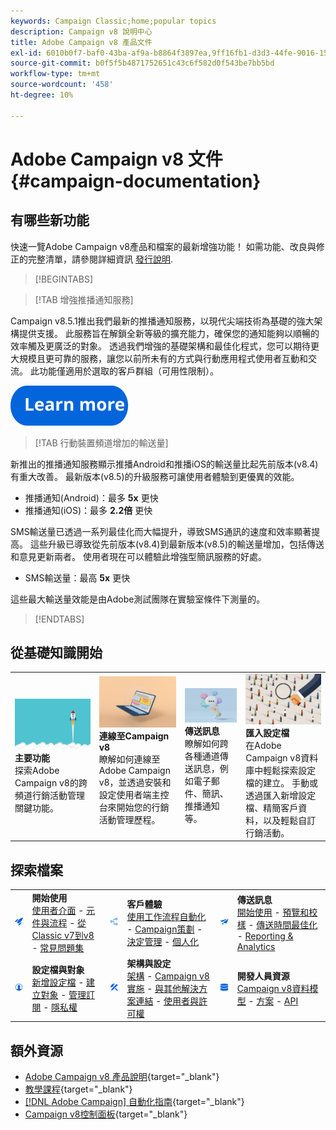```yaml
---
keywords: Campaign Classic;home;popular topics
description: Campaign v8 說明中心
title: Adobe Campaign v8 產品文件
exl-id: 6010b0f7-baf0-43ba-af9a-b8864f3897ea,9ff16fb1-d3d3-44fe-9016-15abffdbc74e
source-git-commit: b0f5f5b4871752651c43c6f582d0f543be7bb5bd
workflow-type: tm+mt
source-wordcount: '458'
ht-degree: 10%

---
```


# Adobe Campaign v8 文件 {#campaign-documentation}

<!--![](assets/banner-documentationv8.png) -->

## 有哪些新功能

快速一覽Adobe Campaign v8產品和檔案的最新增強功能！ 如需功能、改良與修正的完整清單，請參閱詳細資訊 [發行說明](start/release-notes.md).

>[!BEGINTABS]

>[!TAB 增強推播通知服務]

Campaign v8.5.1推出我們最新的推播通知服務，以現代尖端技術為基礎的強大架構提供支援。 此服務旨在解鎖全新等級的擴充能力，確保您的通知能夠以順暢的效率觸及更廣泛的對象。 透過我們增強的基礎架構和最佳化程式，您可以期待更大規模且更可靠的服務，讓您以前所未有的方式與行動應用程式使用者互動和交流。 此功能僅適用於選取的客戶群組（可用性限制）。

[![影像](assets/do-not-localize/learn-more-button.svg)](send/push-data-collection.md)

>[!TAB 行動裝置頻道增加的輸送量]

新推出的推播通知服務顯示推播Android和推播iOS的輸送量比起先前版本(v8.4)有重大改善。 最新版本(v8.5)的升級服務可讓使用者體驗到更優異的效能。

* 推播通知(Android)：最多 **5x** 更快
* 推播通知(iOS)：最多 **2.2倍** 更快

SMS輸送量已透過一系列最佳化而大幅提升，導致SMS通訊的速度和效率顯著提高。 這些升級已導致從先前版本(v8.4)到最新版本(v8.5)的輸送量增加，包括傳送和意見更新兩者。 使用者現在可以體驗此增強型簡訊服務的好處。

* SMS輸送量：最高 <strong>5x</strong> 更快</li>

這些最大輸送量效能是由Adobe測試團隊在實驗室條件下測量的。

>[!ENDTABS]

## 從基礎知識開始

<table style="table-layout:fixed">
  <tr style="border: 0;">
    <td>
    <a href="start/whats-new.md"><img src="assets/do-not-localize/start-capabilities.png"></a></a>
    <div><strong>主要功能</strong><br/>探索Adobe Campaign v8的跨頻道行銷活動管理關鍵功能。</div>
    </td>
    <td>
    <a href="start/connect.md"><img src="assets/do-not-localize/start-connect.jpeg"></a>
    <div><strong>連線至Campaign v8</strong><br/>瞭解如何連線至Adobe Campaign v8，並透過安裝和設定使用者端主控台來開始您的行銷活動管理歷程。</div><br/>
    </td>
    <td>
    <a href="start/create-message.md"><img src="assets/do-not-localize/start-send.jpeg"></a>
    <div><strong>傳送訊息</strong><br/>瞭解如何跨各種通道傳送訊息，例如電子郵件、簡訊、推播通知等。
    </div></td>
    <td>
    <a href="audiences/create-profiles.md"><img src="assets/do-not-localize/start-profiles.png"></a>
    <div><strong>匯入設定檔</strong><br/>在Adobe Campaign v8資料庫中輕鬆探索設定檔的建立。 手動或透過匯入新增設定檔、精簡客戶資料，以及輕鬆自訂行銷活動。</div>
    </td>
  </tr>
</table>

## 探索檔案

<table style="table-layout:auto">
  <tr style="border: 0;">
    <td>
      <img src="assets/do-not-localize/icon-start.svg" width="70px">
    <td>
      <strong>開始使用</strong><br/><a href="start/campaign-ui.md">使用者介面</a> - <a href="start/ac-components.md">元件與流程</a> - <a href="start/v7-to-v8.md">從Classic v7到v8</a> - <a href="start/campaign-faq.md">常見問題集</a>
    </td>
    <td>
      <img src="assets/do-not-localize/icon-experience.svg" width="70px">
    </td>
    <td>
      <strong>客戶體驗</strong><br/><a href="../automation/workflow/about-workflows.md" target="_blank">使用工作流程自動化</a> - <a href="../automation/campaigns/set-up-campaigns.md" target="_blank">Campaign策劃</a> - <a href="interaction/interaction.md">決定管理</a> - <a href="send/personalize.md">個人化</a>
    </td>
    <td>
      <img src="assets/do-not-localize/icon-send.svg" width="70px">
    </td>
    <td>
      <strong>傳送訊息</strong><br/><a href="start/create-message.md">開始使用</a> - <a href="send/preview-and-proof.md">預覽和校樣</a> - <a href="send/predictive.md">傳送時間最佳化</a> - <a href="reporting/gs-reporting.md">Reporting &amp; Analytics</a>
    </td>
  </tr>
  <tr style="border: 0;">
    <td>
      <img src="assets/do-not-localize/icon_profile-audience.svg" width="70px">
    </td>
    <td>
      <strong>設定檔與對象</strong><br/><a href="audiences/create-profiles.md">新增設定檔</a> - <a href="audiences/create-audiences.md">建立對象</a> - <a href="start/subscriptions.md">管理訂閱</a> - <a href="start/privacy.md">隱私權</a>
    </td>
    <td>
      <img src="assets/do-not-localize/icon-configure.svg" width="70px">
    </td>
    <td>
      <strong>架構與設定</strong><br/><a href="architecture/architecture.md">架構</a> - <a href="start/implement.md">Campaign v8實施</a> - <a href="connect/integration.md">與其他解決方案連結</a> - <a href="start/gs-permissions.md">使用者與許可權</a>
    </td>
    <td>
      <img src="assets/do-not-localize/icon-dev.svg" width="70px">
    </td>
    <td>
      <strong>開發人員資源</strong><br/><a href="dev/datamodel.md">Campaign v8資料模型</a> - <a href="dev/schemas.md">方案</a> - <a href="dev/api.md">API</a>
    </td>
  </tr>
</table>

## 額外資源

* [Adobe Campaign v8 產品說明](https://helpx.adobe.com/tw/legal/product-descriptions/adobe-campaign-managed-cloud-services.html){target="_blank"}
* [教學課程](https://experienceleague.adobe.com/docs/campaign-learn/tutorials/overview.html){target="_blank"}
* [[!DNL Adobe Campaign] 自動化指南](https://experienceleague.adobe.com/docs/campaign/automation/home.html?lang=zh-Hant){target="_blank"}
* [Campaign v8控制面板](https://experienceleague.adobe.com/docs/control-panel/using/discover-control-panel/key-features.html?lang=zh-Hant){target="_blank"}

